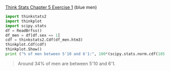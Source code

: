 [Think Stats Chapter 5 Exercise 1](http://greenteapress.com/thinkstats2/html/thinkstats2006.html#toc50) (blue men)

>> 
````python
import thinkstats2
import thinkplot
import scipy.stats
df = ReadBrfss()
df_men = df[df.sex == 1]
cdf = thinkstats2.Cdf(df_men.htm3)
thinkplot.Cdf(cdf)
thinkplot.Show()
print ("% of men between 5'10 and 6'1:", 100*(scipy.stats.norm.cdf(185.42, loc = 178, scale = 7.7) - scipy.stats.norm.cdf(177.8, loc = 178, scale = 7.7)))
````
> Around 34% of men are between 5'10 and 6'1.
